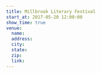 ```yaml
---
title: Millbrook Literary Festival
start_at: 2017-05-20 12:00:00
show_time: true
venue:
  name:
  address:
  city:
  state:
  zip:
  link:
---
```



